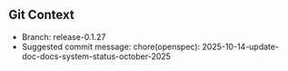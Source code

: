 ## Git Context

- Branch: release-0.1.27
- Suggested commit message: chore(openspec): 2025-10-14-update-doc-docs-system-status-october-2025
